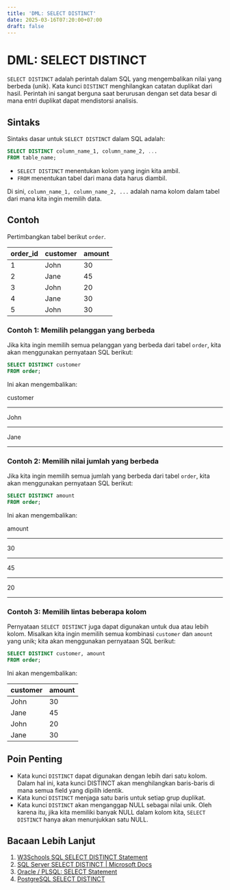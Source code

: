 ```yaml
---
title: 'DML: SELECT DISTINCT'
date: 2025-03-16T07:20:00+07:00
draft: false
---
```


# DML: SELECT DISTINCT

`SELECT DISTINCT` adalah perintah dalam SQL yang mengembalikan nilai yang berbeda (unik). Kata kunci `DISTINCT` menghilangkan catatan duplikat dari hasil. Perintah ini sangat berguna saat berurusan dengan set data besar di mana entri duplikat dapat mendistorsi analisis.

## Sintaks

Sintaks dasar untuk `SELECT DISTINCT` dalam SQL adalah:

```sql
SELECT DISTINCT column_name_1, column_name_2, ...
FROM table_name;
```

- `SELECT DISTINCT` menentukan kolom yang ingin kita ambil.
- `FROM` menentukan tabel dari mana data harus diambil.

Di sini, `column_name_1, column_name_2, ...` adalah nama kolom dalam tabel dari mana kita ingin memilih data.

## Contoh

Pertimbangkan tabel berikut `order`.

| order_id | customer | amount |
| -------- | -------- | ------ |
| 1        | John     | 30     |
| 2        | Jane     | 45     |
| 3        | John     | 20     |
| 4        | Jane     | 30     |
| 5        | John     | 30     |

### Contoh 1: Memilih pelanggan yang berbeda

Jika kita ingin memilih semua pelanggan yang berbeda dari tabel `order`, kita akan menggunakan pernyataan SQL berikut:

```sql
SELECT DISTINCT customer
FROM order;
```

Ini akan mengembalikan:

customer

---

John

---

Jane

---

### Contoh 2: Memilih nilai jumlah yang berbeda

Jika kita ingin memilih semua jumlah yang berbeda dari tabel `order`, kita akan menggunakan pernyataan SQL berikut:

```sql
SELECT DISTINCT amount
FROM order;
```

Ini akan mengembalikan:

amount

---

30

---

45

---

20

---

### Contoh 3: Memilih lintas beberapa kolom

Pernyataan `SELECT DISTINCT` juga dapat digunakan untuk dua atau lebih kolom. Misalkan kita ingin memilih semua kombinasi `customer` dan `amount` yang unik; kita akan menggunakan pernyataan SQL berikut:

```sql
SELECT DISTINCT customer, amount
FROM order;
```

Ini akan mengembalikan:

| customer | amount |
| -------- | ------ |
| John     | 30     |
| Jane     | 45     |
| John     | 20     |
| Jane     | 30     |

## Poin Penting

- Kata kunci `DISTINCT` dapat digunakan dengan lebih dari satu kolom. Dalam hal ini, kata kunci DISTINCT akan menghilangkan baris-baris di mana semua field yang dipilih identik.
- Kata kunci `DISTINCT` menjaga satu baris untuk setiap grup duplikat.
- Kata kunci `DISTINCT` akan menganggap NULL sebagai nilai unik. Oleh karena itu, jika kita memiliki banyak NULL dalam kolom kita, `SELECT DISTINCT` hanya akan menunjukkan satu NULL.

## Bacaan Lebih Lanjut

1. [W3Schools SQL SELECT DISTINCT Statement](https://www.w3schools.com/sql/sql_distinct.asp)
2. [SQL Server SELECT DISTINCT | Microsoft Docs](https://docs.microsoft.com/en-us/sql/t-sql/queries/select-transact-sql?view=sql-server-ver15)
3. [Oracle / PLSQL: SELECT Statement](https://www.techonthenet.com/oracle/select.php)
4. [PostgreSQL SELECT DISTINCT](https://www.postgresqltutorial.com/postgresql-select-distinct/)
